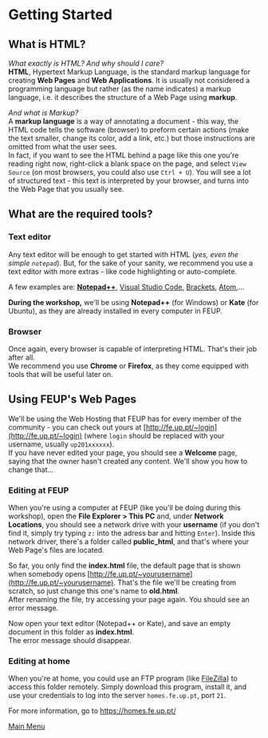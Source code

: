 # Getting Started

## What is HTML?
*What exactly is HTML? And why should I care?*  
**HTML**, Hypertext Markup Language, is the standard markup language for creating **Web Pages** and **Web Applications**. It is usually not considered a programming language but rather (as the name indicates) a markup language, i.e. it describes the structure of a Web Page using **markup**.

*And what is Markup?*  
A **markup language** is a way of annotating a document - this way, the HTML code tells the software (browser) to preform certain actions (make the text smaller, change its color, add a link, etc.) but those instructions are omitted from what the user sees.  
In fact, if you want to see the HTML behind a page like this one you're reading right now, right-click a blank space on the page, and select `View Source` (on most browsers, you could also use `Ctrl + U`). You will see a lot of structured text - this text is interpreted by your browser, and turns into the Web Page that you usually see.

## What are the required tools?
### Text editor
Any text editor will be enough to get started with HTML (*yes, even the simple `notepad`*). But, for the sake of your sanity, we recommend you use a text editor with more extras - like code highlighting or auto-complete.

A few examples are: [**Notepad++**](https://notepad-plus-plus.org/download/), [Visual Studio Code](https://code.visualstudio.com/), [Brackets](http://brackets.io/), [Atom](http://atom.io/),...  

**During the workshop,** we'll be using **Notepad++** (for Windows) or **Kate** (for Ubuntu), as they are already installed in every computer in FEUP. 

### Browser
Once again, every browser is capable of interpreting HTML. That's their job after all.  
We recommend you use **Chrome** or **Firefox**, as they come equipped with tools that will be useful later on.

## Using FEUP's Web Pages
We'll be using the Web Hosting that FEUP has for every member of the community - you can check out yours at [http://fe.up.pt/~login](http://fe.up.pt/~login) (where `login` should be replaced with your username, usually `up201xxxxxx`).  
If you have never edited your page, you should see a **Welcome** page, saying that the owner hasn't created any content. We'll show you how to change that...

### Editing at FEUP
When you're using a computer at FEUP (like you'll be doing during this workshop), open the **File Explorer > This PC** and, under **Network Locations**, you should see a network drive with your **username** (if you don't find it, simply try typing `z:` into the adress bar and hitting `Enter`). Inside this network driver, there's a folder called **public_html**, and that's where your Web Page's files are located.

So far, you only find the **index.html** file, the default page that is shown when somebody opens [http://fe.up.pt/~yourusername](http://fe.up.pt/~yourusername). That's the file we'll be creating from scratch, so just change this one's name to **old.html**.  
After renaming the file, try accessing your page again. You should see an error message.

Now open your text editor (Notepad++ or Kate), and save an empty document in this folder as **index.html**.  
The error message should disappear.

### Editing at home
When you're at home, you could use an FTP program (like [FileZilla](https://filezilla-project.org/)) to access this folder remotely. Simply download this program, install it, and use your credentials to log into the server `homes.fe.up.pt`, port `21`.

For more information, go to https://homes.fe.up.pt/

[Main Menu](../README.md)
